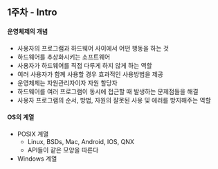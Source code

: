 ## 1주차 - Intro

#### 운영체제의 개념

- 사용자의 프로그램과 하드웨어 사이에서 어떤 행동을 하는 것
- 하드웨어를 추상화시키는 소프트웨어
- 사용자가 하드웨어를 직접 다루게 하지 않게 하는 역할
- 여러 사용자가 함께 사용할 경우 효과적인 사용방법을 제공
- 운영체제는 자원관리자이자 자원 할당자
- 하드웨어를 여러 프로그램이 동시에 접근할 때 발생하는 문제점들을 해결
- 사용자 프로그램의 순서, 방법, 자원의 잘못된 사용 및 에러를 방지해주는 역할

#### OS의 계열

- POSIX 계열
  - Linux, BSDs, Mac, Android, IOS, QNX
  - API들이 같은 모양을 따른다
- Windows 계열

